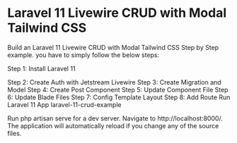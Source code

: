 # Laravel 11 Livewire CRUD with Modal Tailwind CSS
Build an Laravel 11 Livewire CRUD with Modal Tailwind CSS Step by Step example. you have to simply follow the below steps:

Step 1: Install Laravel 11


Step 2: Create Auth with Jetstream Livewire
Step 3: Create Migration and Model
Step 4: Create Post Component
Step 5: Update Component File 
Step 6: Update Blade Files
Step 7: Config Template Layout
Step 8: Add Route
Run Laravel 11 App
laravel-11-crud-example

Run php artisan serve for a dev server. Navigate to http://localhost:8000/. The application will automatically reload if you change any of the source files.

